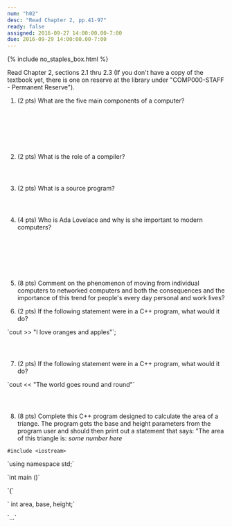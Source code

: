 ```yaml
---
num: "h02"
desc: "Read Chapter 2, pp.41-97"
ready: false
assigned: 2016-09-27 14:00:00.00-7:00
due: 2016-09-29 14:00:00.00-7:00
---
```


{% include no_staples_box.html %}

Read Chapter 2, sections 2.1 thru 2.3   (If you don't have a copy of the textbook yet, there is one on reserve at the library under "COMP000-STAFF - Permanent Reserve").

1.  (2 pts) What are the five main components of a computer?  
  <div style="margin-bottom:8em"></div>

2.  (2 pts) What is the role of a compiler?
  <div style="margin-bottom:4em"></div>

3.  (2 pts) What is a source program?
  <div style="margin-bottom:4em"></div>

4.  (4 pts) Who is Ada Lovelace and why is she important to modern computers?
  <div style="margin-bottom:8em"></div>

5.  (8 pts) Comment on the phenomenon of moving from individual computers to networked computers and both the consequences and the importance of this trend for people's every day personal and work lives?
  <div class="pagebreak"></div>


6.  (2 pts) If the following statement were in a C++ program, what would it do?  
  <div style="margin-bottom:1em"></div>
`cout >> "I love oranges and apples"`;

  <div style="margin-bottom:4em"></div>

7.  (2 pts) If the following statement were in a C++ program, what would it do?
  <div style="margin-bottom:1em"></div>
`cout << "The world goes round and round"`

  <div style="margin-bottom:4em"></div>
  
8.  (8 pts) Complete this C++ program designed to calculate the area of a triange. The program gets the base and height parameters from the program user and should then print out a statement that says: "The area of this triangle is: <i>some number here</i>
  <div style="margin-bottom:1em"></div>

`#include <iostream>`
  <div style="margin-bottom:1em"></div>
`using namespace std;`
  <div style="margin-bottom:1em"></div>
`int main ()`
  <div style="margin-bottom:1em"></div>
`{`
  <div style="margin-bottom:1em"></div>
`   int area, base, height;`
  <div style="margin-bottom:1em"></div>
`...`
